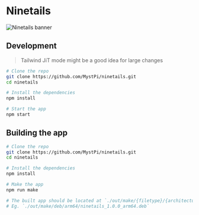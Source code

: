 # Ninetails

![Ninetails banner](https://user-images.githubusercontent.com/86574651/143719384-d3effe33-9f91-4da8-8a6a-01c7fb615062.png)


## Development
> Tailwind JiT mode might be a good idea for large changes
```bash
# Clone the repo
git clone https://github.com/MystPi/ninetails.git
cd ninetails

# Install the dependencies
npm install

# Start the app
npm start
```

## Building the app
```bash
# Clone the repo
git clone https://github.com/MystPi/ninetails.git
cd ninetails

# Install the dependencies
npm install

# Make the app
npm run make

# The built app should be located at `./out/make/{filetype}/{architecture}/{filename}.{filetype}`
# Eg. `./out/make/deb/arm64/ninetails_1.0.0_arm64.deb`
```
